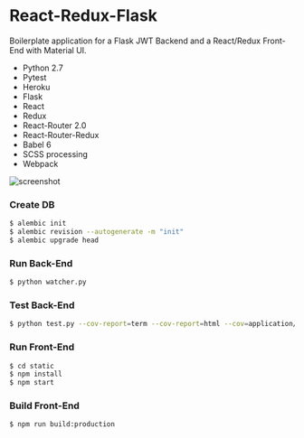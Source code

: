 # React-Redux-Flask #

Boilerplate application for a Flask JWT Backend and a React/Redux Front-End with Material UI. 

* Python 2.7
* Pytest
* Heroku
* Flask
* React
* Redux
* React-Router 2.0
* React-Router-Redux
* Babel 6
* SCSS processing
* Webpack

![screenshot](http://i.imgur.com/ZIS4qkw.png)

### Create DB
```sh
$ alembic init
$ alembic revision --autogenerate -m "init"
$ alembic upgrade head
```

### Run Back-End

```sh
$ python watcher.py
```

### Test Back-End

```sh
$ python test.py --cov-report=term --cov-report=html --cov=application/ tests/
```

### Run Front-End

```sh
$ cd static
$ npm install
$ npm start
```


### Build Front-End

```sh
$ npm run build:production
```
